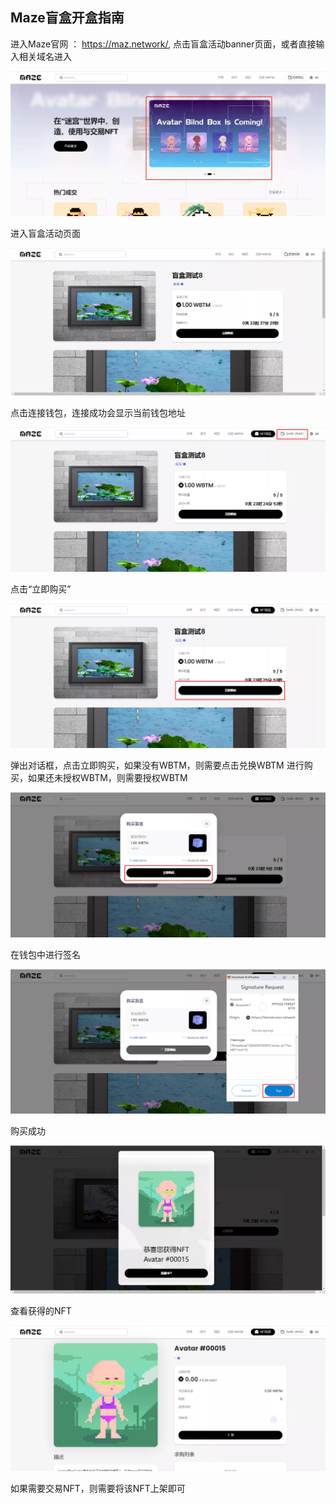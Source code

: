 ## Maze盲盒开盒指南

进入Maze官网 ： https://maz.network/, 点击盲盒活动banner页面，或者直接输入相关域名进入

![](../images/maze-blindbox/maze-blindbox1.png)

进入盲盒活动页面

![](../images/maze-blindbox/maze-blindbox2.png)

点击连接钱包，连接成功会显示当前钱包地址

![](../images/maze-blindbox/maze-blindbox3.png)

点击“立即购买”

![](../images/maze-blindbox/maze-blindbox4.png)

弹出对话框，点击立即购买，如果没有WBTM，则需要点击兑换WBTM 进行购买，如果还未授权WBTM，则需要授权WBTM

![](../images/maze-blindbox/maze-blindbox5.png)

在钱包中进行签名

![](../images/maze-blindbox/maze-blindbox6.png)

购买成功 

![](../images/maze-blindbox/maze-blindbox7.png)

查看获得的NFT

![](../images/maze-blindbox/maze-blindbox8.png)



如果需要交易NFT，则需要将该NFT上架即可
